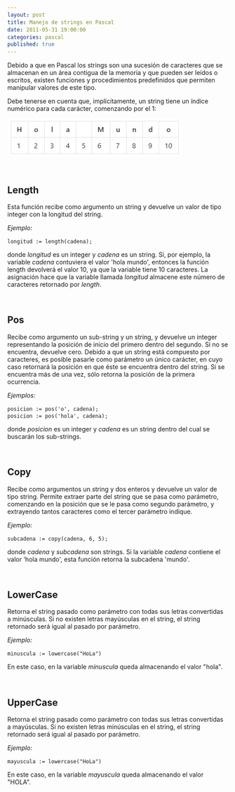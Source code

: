 ```yaml
---
layout: post
title: Manejo de strings en Pascal
date: 2011-05-31 19:00:00
categories: pascal
published: true
---
```


Debido a que en Pascal los strings son una sucesión de caracteres que se almacenan en un área contigua de la memoria y que pueden ser leídos o escritos, existen funciones y procedimientos predefinidos que permiten manipular valores de este tipo.

Debe tenerse en cuenta que, implícitamente, un string tiene un índice numérico para cada carácter, comenzando por el 1:

![string con sus índices](/assets/2011-05-31-strings-pascal-img1.jpg)

&nbsp;

## **Length**

Esta función recibe como argumento un string y devuelve un valor de tipo integer con la longitud del string.

_Ejemplo:_

<pre><code>longitud := length(cadena);</code></pre>

donde _longitud_ es un integer y _cadena_ es un string. Si, por ejemplo, la variable _cadena_ contuviera el valor 'hola mundo', entonces la función length devolverá el valor 10, ya que la variable tiene 10 caracteres. La asignación hace que la variable llamada _longitud_ almacene este número de caracteres retornado por _length_.

&nbsp;

## **Pos**

Recibe como argumento un sub-string y un string, y devuelve un integer representando la posición de inicio del primero dentro del segundo. Si no se encuentra, devuelve cero. Debido a que un string está compuesto por caracteres, es posible pasarle como parámetro un único carácter, en cuyo caso retornará la posición en que éste se encuentra dentro del string. Si se encuentra más de una vez, sólo retorna la posición de la primera ocurrencia.

_Ejemplos:_

<pre><code>posicion := pos('o', cadena);
posicion := pos('hola', cadena);</code></pre>

donde _posicion_ es un integer y _cadena_ es un string dentro del cual se buscarán los sub-strings.

&nbsp;

## **Copy**

Recibe como argumentos un string y dos enteros y devuelve un valor de tipo string. Permite extraer parte del string que se pasa como parámetro, comenzando en la posición que se le pasa como segundo parámetro, y extrayendo tantos caracteres como el tercer parámetro indique.

_Ejemplo:_

<pre><code>subcadena := copy(cadena, 6, 5);</code></pre>

donde _cadena_ y _subcadena_ son strings. Si la variable _cadena_ contiene el valor 'hola mundo', esta función retorna la subcadena 'mundo'.

&nbsp;

## LowerCase

Retorna el string pasado como parámetro con todas sus letras convertidas a minúsculas. Si no existen letras mayúsculas en el string, el string retornado será igual al pasado por parámetro.

_Ejemplo:_

<pre><code>minuscula := lowercase("HoLa")</code></pre>

En este caso, en la variable _minuscula_ queda almacenando el valor "hola".

&nbsp;

## UpperCase

Retorna el string pasado como parámetro con todas sus letras convertidas a mayúsculas. Si no existen letras minúsculas en el string, el string retornado será igual al pasado por parámetro.

_Ejemplo:_

<pre><code>mayuscula := lowercase("HoLa")</code></pre>

En este caso, en la variable _mayuscula_ queda almacenando el valor "HOLA".

&nbsp;
